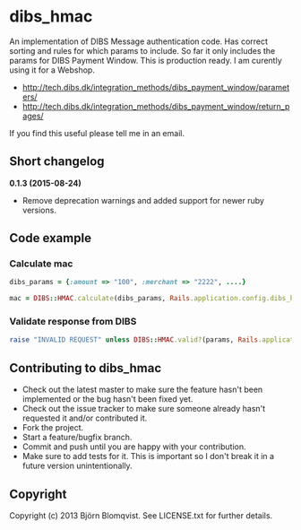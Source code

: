 # dibs_hmac

An implementation of DIBS Message authentication code. Has correct sorting and rules for which params to include. So far it only includes the params for DIBS Payment Window. This is production ready. I am curently using it for a Webshop.

- http://tech.dibs.dk/integration_methods/dibs_payment_window/parameters/
- http://tech.dibs.dk/integration_methods/dibs_payment_window/return_pages/

If you find this useful please tell me in an email.

## Short changelog

**0.1.3 (2015-08-24)**

- Remove deprecation warnings and added support for newer ruby versions.

## Code example

### Calculate mac

```ruby
dibs_params = {:amount => "100", :merchant => "2222", ....}

mac = DIBS::HMAC.calculate(dibs_params, Rails.application.config.dibs_hmac_key)
```
### Validate response from DIBS
```ruby
raise "INVALID REQUEST" unless DIBS::HMAC.valid?(params, Rails.application.config.dibs_hmac_key)
``` 

## Contributing to dibs_hmac
 
* Check out the latest master to make sure the feature hasn't been implemented or the bug hasn't been fixed yet.
* Check out the issue tracker to make sure someone already hasn't requested it and/or contributed it.
* Fork the project.
* Start a feature/bugfix branch.
* Commit and push until you are happy with your contribution.
* Make sure to add tests for it. This is important so I don't break it in a future version unintentionally.

## Copyright

Copyright (c) 2013 Björn Blomqvist. See LICENSE.txt for
further details.

